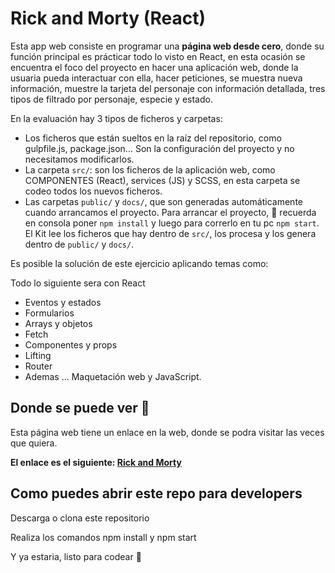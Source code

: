 # Rick and Morty (React)

Esta app web consiste en programar una **página web desde cero**, donde su función principal es prácticar todo lo visto en React, en esta ocasión se encuentra el foco del proyecto en hacer una aplicación web, donde la usuaria pueda interactuar con ella, hacer peticiones, se muestra nueva información, muestre la tarjeta del personaje con información detallada, tres tipos de filtrado por personaje, especie y estado. 

En la evaluación hay 3 tipos de ficheros y carpetas:

- Los ficheros que están sueltos en la raíz del repositorio, como gulpfile.js, package.json... Son la configuración del proyecto y no necesitamos modificarlos.
- La carpeta `src/`: son los ficheros de la aplicación web, como COMPONENTES (React), services (JS) y SCSS, en esta carpeta se codeo todos los nuevos ficheros.
- Las carpetas `public/` y `docs/`, que son generadas automáticamente cuando arrancamos el proyecto. Para arrancar el proyecto, 🧠 recuerda  en consola poner `npm install` y luego para correrlo en tu pc `npm start`. El Kit lee los ficheros que hay dentro de `src/`, los procesa y los genera dentro de `public/` y `docs/`.

Es posible la solución de este ejercicio aplicando temas como:  

Todo lo siguiente sera con React
- Eventos y estados
- Formularios 
- Arrays y objetos
- Fetch
- Componentes y props
- Lifting
- Router
- Ademas ... Maquetación web y JavaScript.

## Donde se puede ver 👀
Esta página web tiene un enlace en la web, donde se podra visitar las veces que quiera.

**El enlace es el siguiente: [Rick and Morty](https://jnataliaramirez.github.io/rick-and-morty/)**


## Como puedes abrir este repo para developers
Descarga o clona este repositorio 

Realiza los comandos npm install y npm start 

Y ya estaria, listo para codear 💪


